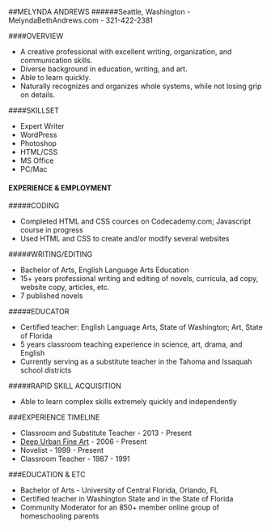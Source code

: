 ##MELYNDA ANDREWS
######Seattle, Washington - MelyndaBethAndrews.com - 321-422-2381

####OVERVIEW
* A creative professional with excellent writing, organization, and communication skills.
* Diverse background in education, writing, and art.
* Able to learn quickly.
* Naturally recognizes and organizes whole systems, while not losing grip on details.

####SKILLSET

* Expert Writer
* WordPress
* Photoshop
* HTML/CSS
* MS Office
* PC/Mac

#### EXPERIENCE & EMPLOYMENT

#####CODING
* Completed HTML and CSS cources on Codecademy.com; Javascript course in progress
* Used HTML and CSS to create and/or modify several websites

#####WRITING/EDITING
* Bachelor of Arts, English Language Arts Education
* 15+ years professional writing and editing of novels, curricula, ad copy, website copy, articles, etc.
* 7 published novels

#####EDUCATOR

* Certified teacher: English Language Arts, State of Washington; Art, State of Florida
* 5 years classroom teaching experience in science, art, drama, and English
* Currently serving as a substitute teacher in the Tahoma and Issaquah school districts

#####RAPID SKILL ACQUISITION
* Able to learn complex skills extremely quickly and independently

###EXPERIENCE TIMELINE

* Classroom and Substitute Teacher - 2013 - Present
* [Deep Urban Fine Art](www.deepurban.com) - 2006 - Present
* Novelist - 1999 - Present
* Classroom Teacher - 1987 - 1991

###EDUCATION & ETC
* Bachelor of Arts - University of Central Florida, Orlando, FL
* Certified teacher in Washington State and in the State of Florida
* Community Moderator for an 850+ member online group of homeschooling parents